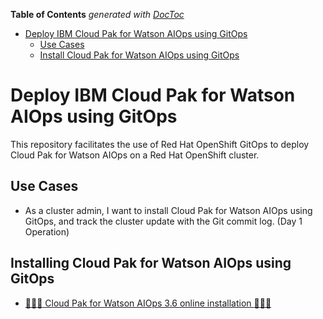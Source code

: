 <!-- START doctoc generated TOC please keep comment here to allow auto update -->
<!-- DON'T EDIT THIS SECTION, INSTEAD RE-RUN doctoc TO UPDATE -->
**Table of Contents** *generated with [DocToc](https://github.com/thlorenz/doctoc)*

- [Deploy IBM Cloud Pak for Watson AIOps using GitOps](#deploy-ibm-cloud-pak-for-watson-aiops-using-gitops)
  - [Use Cases](#use-cases)
  - [Install Cloud Pak for Watson AIOps using GitOps](#install-cloud-pak-for-watson-aiops-using-gitops)

<!-- END doctoc generated TOC please keep comment here to allow auto update -->

# Deploy IBM Cloud Pak for Watson AIOps using GitOps

This repository facilitates the use of Red Hat OpenShift GitOps to deploy Cloud Pak for Watson AIOps on a Red Hat OpenShift cluster.

## Use Cases

- As a cluster admin, I want to install Cloud Pak for Watson AIOps using GitOps, and track the cluster update with the Git commit log. (Day 1 Operation)
<!--- As a Cluster Admin, I want to modify, upgrade existing Cloud Pak deployment using GitOps. (Day 2 Operation)
- As a Cluster Admin, I want to have the same install experience for all Cloud Paks via GitOps. (Consistent Install Experience)
- As a Cluster Admin, I want to install Cloud Pak in airgap environment using GitOps. (Airgap Install)
- As a Cluster Admin, I want to provision OpenShift cluster using GitOps. (OCP Provisioning)
- As a Cluster Admin, I want to promote Cloud Pak from development, staging, to production environment using GitOps. (Continuous Delivery)
- As an Application Developer, I want to deploy applications to IBM Cloud Paks via GitOps. (Application Deployment)
-->

<!-- ![IBM Cloud Pak GitOps](./images/cpk-gitops.png) -->

## Installing Cloud Pak for Watson AIOps using GitOps

<!-- Please refer to the following documents and decide how you want to deploy CP4WAIOps:-->

<!-- - [NON OFFICIA - CP4WAIOps 3.1 Online Install](how-to-deploy-cp4waiops-31.md)
- [NON OFFICIA - CP4WAIOps 3.2 Online Install](how-to-deploy-cp4waiops-32.md)
- [NON OFFICIA - CP4WAIOps 3.2 Airgap Install](how-to-deploy-airgap-32.md)
- [TECHNICAL PREVIEW FEATURE - CP4WAIOps 3.3 Tech Preview Online Install](how-to-deploy-cp4waiops-33.md)
- [TECHNICAL PREVIEW FEATURE - CP4WAIOps 3.4 Tech Preview Online Install](how-to-deploy-cp4waiops-34.md)
- [:tada::tada::tada:GA FEATURE - CP4WAIOps 3.5 Online Install:tada::tada::tada:](how-to-deploy-cp4waiops-35.md)
-->
- [:tada::tada::tada: Cloud Pak for Watson AIOps 3.6 online installation :tada::tada::tada:](how-to-deploy-cp4waiops-36.md)

<!--## More Install Options for CP4WAIOps using GitOps

There are some advanced configuration available for CP4WAIOps to support more install scenarios. Also, as a customer, you may want to fork this repository to customize it that meets your specific needs. For more details, please refer to [Customize CP4WAIOps Install](cp4waiops-custom-install.md).
-->
